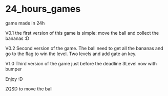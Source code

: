 # 24_hours_games
game made in 24h

V0.1
the first version of this game is simple: move the ball and collect the bananas :D

V0.2
Second version of the game.
The ball need to get all the bananas and go to the flag to win the level.
Two levels and add gate an key.

V1.0
Third version of the game just before the deadline
3Level now with bumper

Enjoy :D


ZQSD to move the ball
